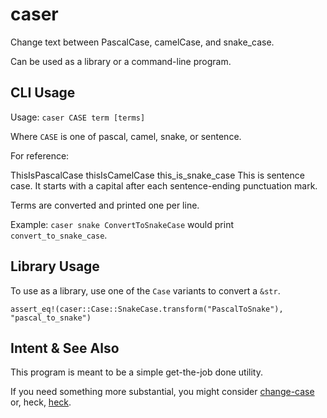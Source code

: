 # caser

Change text between PascalCase, camelCase, and snake_case.

Can be used as a library or a command-line program.

## CLI Usage

Usage: `caser CASE term [terms]`

Where `CASE` is one of pascal, camel, snake, or sentence.

For reference:

ThisIsPascalCase
thisIsCamelCase
this_is_snake_case
This is sentence case. It starts with a capital after each sentence-ending punctuation mark.

Terms are converted and printed one per line.

Example: `caser snake ConvertToSnakeCase` would print `convert_to_snake_case`.

## Library Usage

To use as a library, use one of the `Case` variants to convert a `&str`.

`assert_eq!(caser::Case::SnakeCase.transform("PascalToSnake"), "pascal_to_snake")`

## Intent & See Also

This program is meant to be a simple get-the-job done utility.

If you need something more substantial, you might consider [change-case](https://crates.io/crates/change-case) or, heck, [heck](https://crates.io/crates/heck).